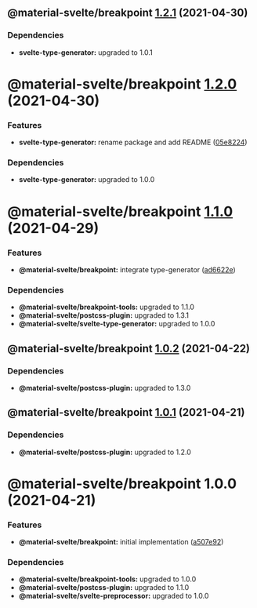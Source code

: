 ## @material-svelte/breakpoint [1.2.1](https://github.com/material-svelte/material-svelte/compare/@material-svelte/breakpoint@1.2.0...@material-svelte/breakpoint@1.2.1) (2021-04-30)





### Dependencies

* **svelte-type-generator:** upgraded to 1.0.1

# @material-svelte/breakpoint [1.2.0](https://github.com/material-svelte/material-svelte/compare/@material-svelte/breakpoint@1.1.0...@material-svelte/breakpoint@1.2.0) (2021-04-30)


### Features

* **svelte-type-generator:** rename package and add README ([05e8224](https://github.com/material-svelte/material-svelte/commit/05e8224fa6b1d6ec93c6b82ccf1bf0af3f2dc042))





### Dependencies

* **svelte-type-generator:** upgraded to 1.0.0

# @material-svelte/breakpoint [1.1.0](https://github.com/material-svelte/material-svelte/compare/@material-svelte/breakpoint@1.0.2...@material-svelte/breakpoint@1.1.0) (2021-04-29)


### Features

* **@material-svelte/breakpoint:** integrate type-generator ([ad6622e](https://github.com/material-svelte/material-svelte/commit/ad6622eb6f19fe9c4fb4b665919effe289d58fd2))





### Dependencies

* **@material-svelte/breakpoint-tools:** upgraded to 1.1.0
* **@material-svelte/postcss-plugin:** upgraded to 1.3.1
* **@material-svelte/svelte-type-generator:** upgraded to 1.0.0

## @material-svelte/breakpoint [1.0.2](https://github.com/material-svelte/material-svelte/compare/@material-svelte/breakpoint@1.0.1...@material-svelte/breakpoint@1.0.2) (2021-04-22)





### Dependencies

* **@material-svelte/postcss-plugin:** upgraded to 1.3.0

## @material-svelte/breakpoint [1.0.1](https://github.com/material-svelte/material-svelte/compare/@material-svelte/breakpoint@1.0.0...@material-svelte/breakpoint@1.0.1) (2021-04-21)





### Dependencies

* **@material-svelte/postcss-plugin:** upgraded to 1.2.0

# @material-svelte/breakpoint 1.0.0 (2021-04-21)


### Features

* **@material-svelte/breakpoint:** initial implementation ([a507e92](https://github.com/material-svelte/material-svelte/commit/a507e92d1504d83d476c2538356ba4a6b119ad0a))





### Dependencies

* **@material-svelte/breakpoint-tools:** upgraded to 1.0.0
* **@material-svelte/postcss-plugin:** upgraded to 1.1.0
* **@material-svelte/svelte-preprocessor:** upgraded to 1.0.0
